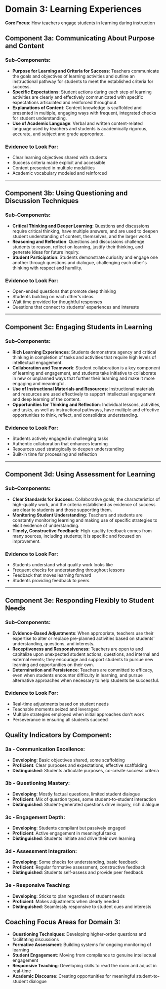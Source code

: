 # Domain 3: Learning Experiences

**Core Focus**: How teachers engage students in learning during instruction

## Component 3a: Communicating About Purpose and Content

### Sub-Components:
- **Purpose for Learning and Criteria for Success**: Teachers communicate the goals and objectives of learning activities and outline an instructional pathway for students to meet the established criteria for success.
- **Specific Expectations**: Student actions during each step of learning activities are clearly and effectively communicated with specific expectations articulated and reinforced throughout.
- **Explanations of Content**: Content knowledge is scaffolded and presented in multiple, engaging ways with frequent, integrated checks for student understanding.
- **Use of Academic Language**: Verbal and written content-related language used by teachers and students is academically rigorous, accurate, and subject and grade appropriate.

### Evidence to Look For:
- Clear learning objectives shared with students
- Success criteria made explicit and accessible
- Content presented in multiple modalities
- Academic vocabulary modeled and reinforced

---

## Component 3b: Using Questioning and Discussion Techniques

### Sub-Components:
- **Critical Thinking and Deeper Learning**: Questions and discussions require critical thinking, have multiple answers, and are used to deepen student understanding of content, themselves, and the larger world.
- **Reasoning and Reflection**: Questions and discussions challenge students to reason, reflect on learning, justify their thinking, and generate ideas for future inquiry.
- **Student Participation**: Students demonstrate curiosity and engage one another through questions and dialogue, challenging each other's thinking with respect and humility.

### Evidence to Look For:
- Open-ended questions that promote deep thinking
- Students building on each other's ideas
- Wait time provided for thoughtful responses
- Questions that connect to students' experiences and interests

---

## Component 3c: Engaging Students in Learning

### Sub-Components:
- **Rich Learning Experiences**: Students demonstrate agency and critical thinking in completion of tasks and activities that require high levels of intellectual engagement.
- **Collaboration and Teamwork**: Student collaboration is a key component of learning and engagement, and students take initiative to collaborate in new or unplanned ways that further their learning and make it more engaging and meaningful.
- **Use of Instructional Materials and Resources**: Instructional materials and resources are used effectively to support intellectual engagement and deep learning of the content.
- **Opportunities for Thinking and Reflection**: Individual lessons, activities, and tasks, as well as instructional pathways, have multiple and effective opportunities to think, reflect, and consolidate understanding.

### Evidence to Look For:
- Students actively engaged in challenging tasks
- Authentic collaboration that enhances learning
- Resources used strategically to deepen understanding
- Built-in time for processing and reflection

---

## Component 3d: Using Assessment for Learning

### Sub-Components:
- **Clear Standards for Success**: Collaborative goals, the characteristics of high-quality work, and the criteria established as evidence of success are clear to students and those supporting them.
- **Monitoring Student Understanding**: Teachers and students are constantly monitoring learning and making use of specific strategies to elicit evidence of understanding.
- **Timely, Constructive Feedback**: High-quality feedback comes from many sources, including students; it is specific and focused on improvement.

### Evidence to Look For:
- Students understand what quality work looks like
- Frequent checks for understanding throughout lessons
- Feedback that moves learning forward
- Students providing feedback to peers

---

## Component 3e: Responding Flexibly to Student Needs

### Sub-Components:
- **Evidence-Based Adjustments**: When appropriate, teachers use their expertise to alter or replace pre-planned activities based on students' understanding, questions, and interests.
- **Receptiveness and Responsiveness**: Teachers are open to and capitalize upon unexpected student actions, questions, and internal and external events; they encourage and support students to pursue new learning and opportunities on their own.
- **Determination and Persistence**: Teachers are committed to efficacy, even when students encounter difficulty in learning, and pursue alternative approaches when necessary to help students be successful.

### Evidence to Look For:
- Real-time adjustments based on student needs
- Teachable moments seized and leveraged
- Multiple strategies employed when initial approaches don't work
- Perseverance in ensuring all students succeed

## Quality Indicators by Component:

### 3a - Communication Excellence:
- **Developing**: Basic objectives shared, some scaffolding
- **Proficient**: Clear purposes and expectations, effective scaffolding
- **Distinguished**: Students articulate purposes, co-create success criteria

### 3b - Questioning Mastery:
- **Developing**: Mostly factual questions, limited student dialogue
- **Proficient**: Mix of question types, some student-to-student interaction
- **Distinguished**: Student-generated questions drive inquiry, rich dialogue

### 3c - Engagement Depth:
- **Developing**: Students compliant but passively engaged
- **Proficient**: Active engagement in meaningful tasks
- **Distinguished**: Students initiate and drive their own learning

### 3d - Assessment Integration:
- **Developing**: Some checks for understanding, basic feedback
- **Proficient**: Regular formative assessment, constructive feedback
- **Distinguished**: Students self-assess and provide peer feedback

### 3e - Responsive Teaching:
- **Developing**: Sticks to plan regardless of student needs
- **Proficient**: Makes adjustments when clearly needed
- **Distinguished**: Seamlessly responsive to student cues and interests

## Coaching Focus Areas for Domain 3:

- **Questioning Techniques**: Developing higher-order questions and facilitating discussions
- **Formative Assessment**: Building systems for ongoing monitoring of learning
- **Student Engagement**: Moving from compliance to genuine intellectual engagement
- **Responsive Teaching**: Developing skills to read the room and adjust in real-time
- **Academic Discourse**: Creating opportunities for meaningful student-to-student dialogue